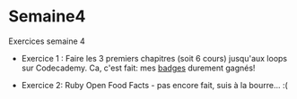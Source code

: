 # Semaine4
Exercices semaine 4

* Exercice 1 : Faire les 3 premiers chapitres (soit 6 cours) jusqu'aux loops sur Codecademy. Ca, c'est fait: mes [badges](https://www.codecademy.com/users/MomCoding/achievements) durement gagnés! 

* Exercice 2: Ruby Open Food Facts - pas encore fait, suis à la bourre... :(
